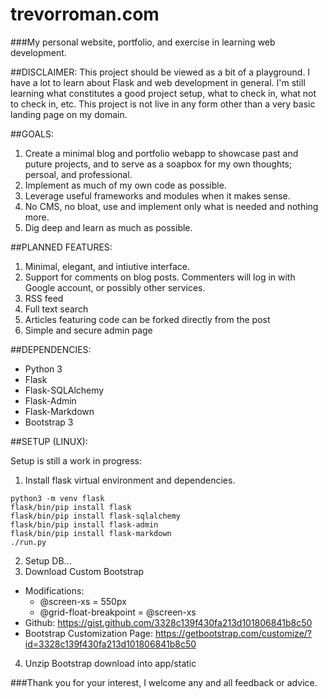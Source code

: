 # trevorroman.com
###My personal website, portfolio, and exercise in learning web development.

##DISCLAIMER:
This project should be viewed as a bit of a playground. I have a lot to learn about Flask and web development in general.
I'm still learning what constitutes a good project setup, what to check in, what not to check in, etc. This project is 
not live in any form other than a very basic landing page on my domain.

##GOALS:
1. Create a minimal blog and portfolio webapp to showcase past and puture projects, and to serve as a soapbox for my own 
thoughts; persoal, and professional.
2. Implement as much of my own code as possible.
3. Leverage useful frameworks and modules when it makes sense.
4. No CMS, no bloat, use and implement only what is needed and nothing more.
5. Dig deep and learn as much as possible.

##PLANNED FEATURES:
1. Minimal, elegant, and intiutive interface.
2. Support for comments on blog posts. Commenters will log in with Google account, or possibly other services.
3. RSS feed
4. Full text search
5. Articles featuring code can be forked directly from the post
6. Simple and secure admin page

##DEPENDENCIES:
* Python 3
* Flask
* Flask-SQLAlchemy
* Flask-Admin
* Flask-Markdown
* Bootstrap 3

##SETUP (LINUX):

Setup is still a work in progress:

1. Install flask virtual environment and dependencies.
```
python3 -m venv flask
flask/bin/pip install flask
flask/bin/pip install flask-sqlalchemy
flask/bin/pip install flask-admin
flask/bin/pip install flask-markdown
./run.py
```
2. Setup DB...
3. Download Custom Bootstrap
  * Modifications:
    * @screen-xs = 550px
    * @grid-float-breakpoint = @screen-xs
  * Github: https://gist.github.com/3328c139f430fa213d101806841b8c50
  * Bootstrap Customization Page: https://getbootstrap.com/customize/?id=3328c139f430fa213d101806841b8c50
4. Unzip Bootstrap download into app/static

###Thank you for your interest, I welcome any and all feedback or advice.
